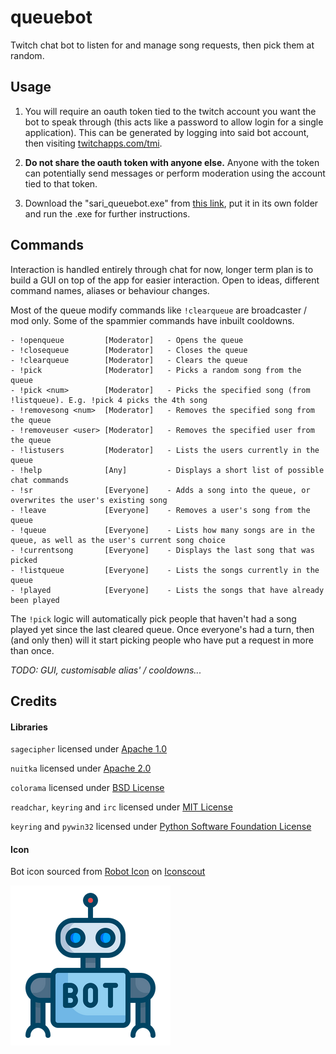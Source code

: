 # queuebot
Twitch chat bot to listen for and manage song requests, then pick them at random.

## Usage
1. You will require an oauth token tied to the twitch account you want the bot to speak through (this acts like a password to allow login for a single application). This can be generated by logging into said bot account, then visiting <a href="https://twitchapps.com/tmi/">twitchapps.com/tmi</a>.

2. **Do not share the oauth token with anyone else.** Anyone with the token can potentially send messages or perform moderation using the account tied to that token.

2. Download the "sari_queuebot.exe" from <a href=https://github.com/Sarioah/queuebot/releases/latest/download/sari_queuebot.exe>this link</a>, put it in its own folder and run the .exe for further instructions.

## Commands
Interaction is handled entirely through chat for now, longer term plan is to build a GUI on top of the app for easier interaction.
Open to ideas, different command names, aliases or behaviour changes. 

Most of the queue modify commands like `!clearqueue` are broadcaster / mod only.
Some of the spammier commands have inbuilt cooldowns.
```
- !openqueue         [Moderator]   - Opens the queue
- !closequeue        [Moderator]   - Closes the queue
- !clearqueue        [Moderator]   - Clears the queue
- !pick              [Moderator]   - Picks a random song from the queue
- !pick <num>        [Moderator]   - Picks the specified song (from !listqueue). E.g. !pick 4 picks the 4th song
- !removesong <num>  [Moderator]   - Removes the specified song from the queue
- !removeuser <user> [Moderator]   - Removes the specified user from the queue
- !listusers         [Moderator]   - Lists the users currently in the queue
- !help              [Any]         - Displays a short list of possible chat commands
- !sr                [Everyone]    - Adds a song into the queue, or overwrites the user's existing song
- !leave             [Everyone]    - Removes a user's song from the queue
- !queue             [Everyone]    - Lists how many songs are in the queue, as well as the user's current song choice
- !currentsong       [Everyone]    - Displays the last song that was picked
- !listqueue         [Everyone]    - Lists the songs currently in the queue
- !played            [Everyone]    - Lists the songs that have already been played
```
The `!pick` logic will automatically pick people that haven't had a song played yet since the last cleared queue. Once everyone's had a turn, then (and only then) will it start picking people who have put a request in more than once.

*TODO: GUI, customisable alias' / cooldowns...*

## Credits
#### Libraries
`sagecipher` licensed under <a href="https://www.apache.org/licenses/LICENSE">Apache 1.0</a>

`nuitka` licensed under <a href="https://www.apache.org/licenses/LICENSE-2.0">Apache 2.0</a>

`colorama` licensed under <a href="www.opensource.org/licenses/bsd-license.php">BSD License</a>

`readchar`, `keyring` and `irc` licensed under <a href="https://opensource.org/licenses/MIT">MIT License</a>

`keyring` and `pywin32` licensed under <a href="https://docs.python.org/3/license.html">Python Software Foundation License</a>

#### Icon
Bot icon sourced from <a href="https://iconscout.com/icon/robot-97" target="_blank">Robot Icon</a> on <a href="https://iconscout.com">Iconscout</a>

![Robot.png][1]

[1]: robot.png

